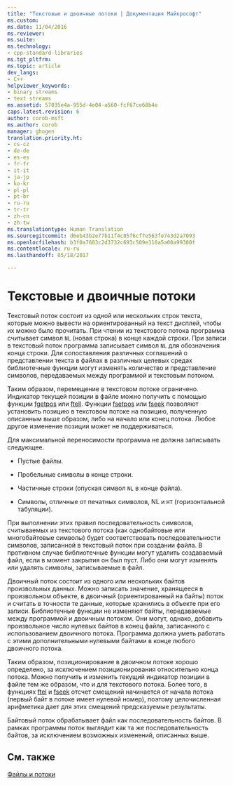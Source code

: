 ```yaml
---
title: "Текстовые и двоичные потоки | Документация Майкрософт"
ms.custom: 
ms.date: 11/04/2016
ms.reviewer: 
ms.suite: 
ms.technology:
- cpp-standard-libraries
ms.tgt_pltfrm: 
ms.topic: article
dev_langs:
- C++
helpviewer_keywords:
- binary streams
- text streams
ms.assetid: 57035e4a-955d-4e04-a560-fcf67ce68b4e
caps.latest.revision: 6
author: corob-msft
ms.author: corob
manager: ghogen
translation.priority.ht:
- cs-cz
- de-de
- es-es
- fr-fr
- it-it
- ja-jp
- ko-kr
- pl-pl
- pt-br
- ru-ru
- tr-tr
- zh-cn
- zh-tw
ms.translationtype: Human Translation
ms.sourcegitcommit: d6eb43b2e77b11f4c85f6cf7e563fe743d2a7093
ms.openlocfilehash: b3f0a7603c2d3732c693c509e310a5a00a99300f
ms.contentlocale: ru-ru
ms.lasthandoff: 05/18/2017

---
```

# <a name="text-and-binary-streams"></a>Текстовые и двоичные потоки
Текстовый поток состоит из одной или нескольких строк текста, которые можно вывести на ориентированный на текст дисплей, чтобы их можно было прочитать. При чтении из текстового потока программа считывает символ `NL` (новая строка) в конце каждой строки. При записи в текстовый поток программа записывает символ `NL` для обозначения конца строки. Для сопоставления различных соглашений о представлении текста в файлах в различных целевых средах библиотечные функции могут изменять количество и представление символов, передаваемых между программой и текстовым потоком.  
  
 Таким образом, перемещение в текстовом потоке ограничено. Индикатор текущей позиции в файле можно получить с помощью функции [fgetpos](../c-runtime-library/reference/fgetpos.md) или [ftell](../c-runtime-library/reference/ftell-ftelli64.md). Функции [fsetpos](../c-runtime-library/reference/fsetpos.md) или [fseek](../c-runtime-library/reference/fseek-fseeki64.md) позволяют установить позицию в текстовом потоке на позицию, полученную описанным выше образом, либо на начало или конец потока. Любое другое изменение позиции может не поддерживаться.  
  
 Для максимальной переносимости программа не должна записывать следующее.  
  
-   Пустые файлы.  
  
-   Пробельные символы в конце строки.  
  
-   Частичные строки (опуская символ `NL` в конце файла).  
  
-   Символы, отличные от печатных символов, NL и `HT` (горизонтальной табуляции).  
  
 При выполнении этих правил последовательность символов, считываемых из текстового потока (как однобайтовые или многобайтовые символы) будет соответствовать последовательности символов, записанной в текстовый поток при создании файла. В противном случае библиотечные функции могут удалить создаваемый файл, если в момент закрытия он был пуст. Либо они могут изменять или удалять символы, записываемые в файл.  
  
 Двоичный поток состоит из одного или нескольких байтов произвольных данных. Можно записать значение, хранящееся в произвольном объекте, в двоичный (ориентированный на байты) поток и считать в точности те данные, которые хранились в объекте при его записи. Библиотечные функции не изменяют байты, передаваемые между программой и двоичным потоком. Они могут, однако, добавить произвольное число нулевых байтов в конец файла, записанного с использованием двоичного потока. Программа должна уметь работать с этими дополнительными нулевыми байтами в конце любого двоичного потока.  
  
 Таким образом, позиционирование в двоичном потоке хорошо определено, за исключением позиционирования относительно конца потока. Можно получить и изменить текущий индикатор позиции в файле тем же образом, что и для текстового потока. Более того, в функциях [ftel](../c-runtime-library/reference/ftell-ftelli64.md) и [fseek](../c-runtime-library/reference/fseek-fseeki64.md) отсчет смещений начинается от начала потока (первый байт в потоке имеет нулевой номер), поэтому целочисленная арифметика дает для этих смещений предсказуемые результаты.  
  
 Байтовый поток обрабатывает файл как последовательность байтов. В рамках программы поток выглядит как та же последовательность байтов, за исключением возможных изменений, описанных выше.  
  
## <a name="see-also"></a>См. также  
 [Файлы и потоки](../c-runtime-library/files-and-streams.md)
